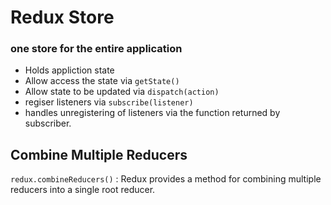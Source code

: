 # Redux Store
### one store for the entire application

- Holds appliction state
- Allow access the state via `getState()`
- Allow state to be updated via `dispatch(action)`
- regiser listeners via  `subscribe(listener)`
- handles unregistering of listeners  via the function returned by subscriber.

## Combine Multiple Reducers
`redux.combineReducers()` : Redux provides a method for combining multiple reducers  into a single root reducer. 